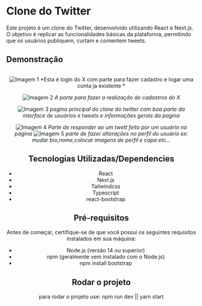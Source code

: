 # Clone do Twitter

Este projeto é um clone do Twitter, desenvolvido utilizando React e Next.js. O objetivo é replicar as funcionalidades básicas da plataforma, permitindo que os usuários publiquem, curtam e comentem tweets.

## Demonstração

<div align="center">
<img width=100% botton=50px />

![Imagem 1](https://github.com/user-attachments/assets/724d0042-58a4-435e-a086-cb8dad8c9adc)
*Esta é login do X com parte para fazer cadastro e logar uma conta ja existente *

![Imagem 2](https://github.com/user-attachments/assets/3103279c-e171-4775-bc50-dcdadeea12f2)
*A parte para fazer a realização de cadastros do X*

![Imagem 3](https://github.com/user-attachments/assets/997f1ad4-aa0b-4a61-9b6e-79729f7fdbad)
*pagina principal do clone do twitter com boa parte da interface de usuários e tweets e informações gerais da pagina*

![Imagem 4](https://github.com/user-attachments/assets/0449cd3a-a9b4-4dce-b77a-a24839f68f5b)
*Parte de responder ao um twett feito por um usuário na pagina*
![Imagem 5](https://github.com/user-attachments/assets/1af8ce8e-0035-40b2-b9d2-870192a89c8e)
*parte de fazer alterações no perfil do usuário ex: mudar bio,nome,colocar imagens de perfil e capa etc...*


## Tecnologias Utilizadas/Dependencies

- React
- Next.js
- Tailwindcss
- Typescript
- react-bootstrap


## Pré-requisitos

Antes de começar, certifique-se de que você possui os seguintes requisitos instalados em sua máquina:

- Node.js (versão 14 ou superior)
- npm (geralmente vem instalado com o Node.js)
- npm install bootstrap

## Rodar o projeto

para rodar o projeto use: npm run dev || yarn start
